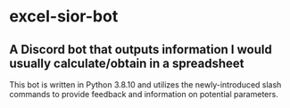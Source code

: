 # excel-sior-bot

## A Discord bot that outputs information I would usually calculate/obtain in a spreadsheet

This bot is written in Python 3.8.10 and utilizes the newly-introduced slash commands to provide feedback and information on potential parameters.
